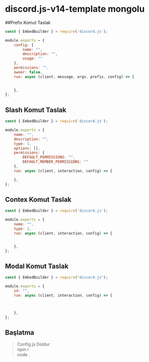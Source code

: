 # discord.js-v14-template mongolu

##Prefix Komut Taslak
```javascript
const { EmbedBuilder } = require('discord.js');

module.exports = {
    config: {
        name: "", 
        description: "", 
        usage: "" 
    },
    permissions: "", 
    owner: false, 
    run: async (client, message, args, prefix, config) => {

        
    },
};
```

## Slash Komut Taslak
```javascript
const { EmbedBuilder } = require('discord.js');

module.exports = {
    name: "", 
    description: "", 
    type: 1, 
    options: [], 
    permissions: {
        DEFAULT_PERMISSIONS: "", 
        DEFAULT_MEMBER_PERMISSIONS: "" 
    },
    run: async (client, interaction, config) => {

    },
};
```
## Contex Komut Taslak
```javascript
const { EmbedBuilder } = require('discord.js');

module.exports = {
    name: "",
    type: 2, 
    run: async (client, interaction, config) => {


    },
};
```
## Modal Komut Taslak
```javascript
const { EmbedBuilder } = require("discord.js");

module.exports = {
    id: "", 
    run: async (client, interaction, config) => {



    },
};
```

## Başlatma

> Config.js Doldur <br>
> npm i <br>
> node .



